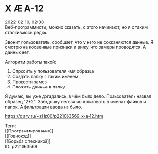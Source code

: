 X Æ A-12
=========

   
 2022-02-10, 02:33   
  Веб-программисты, можно сказать, с этого начинают, но я с таким сталкиваюсь редко.   
   
 Звонит пользователь, сообщает, что у него не сохраняются данные. Я смотрю на косвенные признаки и вижу, что замеры проводятся. А данных нет.   
   
 Алгоритм работы такой:   
 1. Спросить у пользователя имя образца   
 2. Создать папку с таким именем   
 3. Провести замер   
 4. Сложить данные в папку.   
   
 Я думаю, вы уже догадались, в чём было дело. Пользователь назвал образец "2*2". Звёздочку нельзя использовать в именах файлов и папок. А фильтрации ввода не было.   
    
 <https://diary.ru/~zHz00/p221063569_x-a-12.htm>   
   
 Теги:   
 [[Программирование]]   
 [[Говнокод]]   
 [[Борьба с техникой]]   
 ID: p221063569